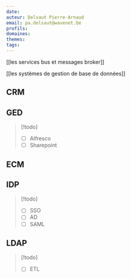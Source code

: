 ```yaml
---
date: 
auteur: Delsaut Pierre-Arnaud 
email: pa.delsaut@wavenet.be
profils:
domaines:
themes:
tags:
---
```


[[les services bus et messages broker]]

[[les systèmes de gestion de base de données]]

## CRM

## GED

>[!todo]    
>- [ ] Alfresco  
>- [ ] Sharepoint  

## ECM

## IDP

>[!todo]  
>- [ ] SSO
>- [ ] AD 
>- [ ] SAML  

## LDAP

>[!todo]
>- [ ] ETL